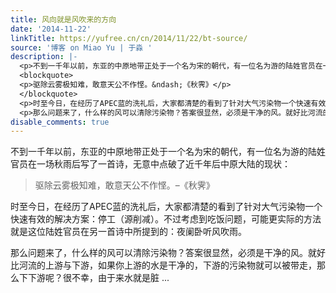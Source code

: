 ```yaml
---
title: 风向就是风吹来的方向
date: '2014-11-22'
linkTitle: https://yufree.cn/cn/2014/11/22/bt-source/
source: '博客 on Miao Yu | 于淼 '
description: |-
  <p>不到一千年以前，东亚的中原地带正处于一个名为宋的朝代，有一位名为游的陆姓官员在一场秋雨后写了一首诗，无意中点破了近千年后中原大陆的现状：</p>
  <blockquote>
  <p>驱除云雾极知难，敢意天公不作悭。&ndash;《秋霁》</p>
  </blockquote>
  <p>时至今日，在经历了APEC蓝的洗礼后，大家都清楚的看到了针对大气污染物一个快速有效的解决方案：停工（源削减）。不过考虑到吃饭问题，可能更实际的方法就是这位陆姓官员在另一首诗中所提到的：夜阑卧听风吹雨。</p>
  <p>那么问题来了，什么样的风可以清除污染物？答案很显然，必须是干净的风。就好比河流的上游与下游，如果你上游的水是干净的，下游的污染物就可以被带走，那么下下游呢？很不幸，由于来水就是脏 ...
disable_comments: true
---
```

<p>不到一千年以前，东亚的中原地带正处于一个名为宋的朝代，有一位名为游的陆姓官员在一场秋雨后写了一首诗，无意中点破了近千年后中原大陆的现状：</p>
<blockquote>
<p>驱除云雾极知难，敢意天公不作悭。&ndash;《秋霁》</p>
</blockquote>
<p>时至今日，在经历了APEC蓝的洗礼后，大家都清楚的看到了针对大气污染物一个快速有效的解决方案：停工（源削减）。不过考虑到吃饭问题，可能更实际的方法就是这位陆姓官员在另一首诗中所提到的：夜阑卧听风吹雨。</p>
<p>那么问题来了，什么样的风可以清除污染物？答案很显然，必须是干净的风。就好比河流的上游与下游，如果你上游的水是干净的，下游的污染物就可以被带走，那么下下游呢？很不幸，由于来水就是脏 ...